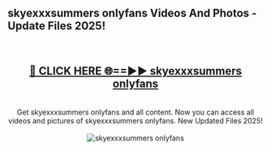 <h2>skyexxxsummers onlyfans Videos And Photos - Update Files 2025!</h2>
<br>
<div align="center">
<h2><a href="https://linkcuts.com/hfmhzwbr" rel="nofollow">🔴 CLICK HERE 🌐==►► skyexxxsummers onlyfans</a></h2>
<br>
Get skyexxxsummers onlyfans and all content. Now you can access all videos and pictures of skyexxxsummers onlyfans. New Updated Files 2025!
<br>
<br>
<a href="https://linkcuts.com/hfmhzwbr" rel="nofollow" data-target="animated-image.originalLink"><img src="https://i.ibb.co.com/WyWwxjT/player-gif2.gif" alt="skyexxxsummers onlyfans" style="max-width: 100%; display: inline-block;" data-target="animated-image.originalImage"></a>
</div>
<br>